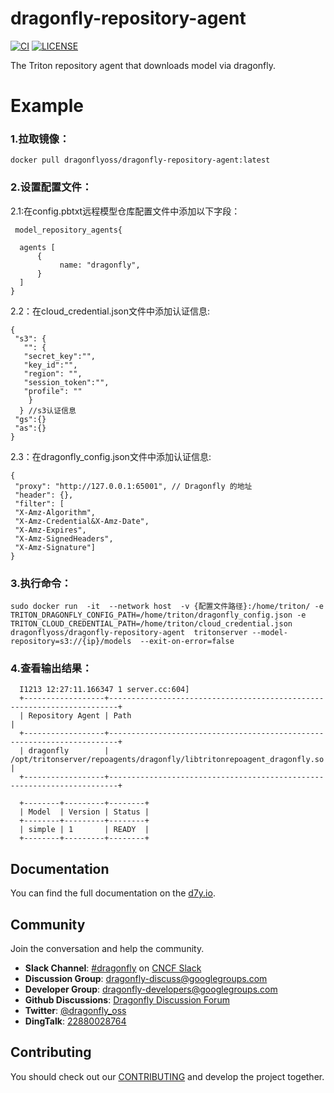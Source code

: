 # dragonfly-repository-agent

[![CI](https://github.com/dragonflyoss/dragonfly-repository-agent/actions/workflows/ci.yml/badge.svg?branch=main)](https://github.com/dragonflyoss/dragonfly-repository-agent/actions/workflows/ci.yml)
[![LICENSE](https://img.shields.io/github/license/dragonflyoss/Dragonfly2.svg?style=flat-square)](https://github.com/dragonflyoss/Dragonfly2/blob/main/LICENSE)

The Triton repository agent that downloads model via dragonfly.



# Example

### 1.拉取镜像：
    
    docker pull dragonflyoss/dragonfly-repository-agent:latest


### 2.设置配置文件：
2.1:在config.pbtxt远程模型仓库配置文件中添加以下字段：

     model_repository_agents{

      agents [
          {
               name: "dragonfly",
          }
      ] 
    }

2.2：在cloud_credential.json文件中添加认证信息:

    {         
     "s3": {
       "": {
       "secret_key":"",
       "key_id":"",
       "region": "",
       "session_token":"",
       "profile": ""
        }
      } //s3认证信息
     "gs":{}
     "as":{}  
    }

2.3：在dragonfly_config.json文件中添加认证信息:

    {
     "proxy": "http://127.0.0.1:65001", // Dragonfly 的地址
     "header": {},
     "filter": [
     "X-Amz-Algorithm",
     "X-Amz-Credential&X-Amz-Date",
     "X-Amz-Expires",
     "X-Amz-SignedHeaders",
     "X-Amz-Signature"]
    }
  
### 3.执行命令：

    sudo docker run  -it  --network host  -v {配置文件路径}:/home/triton/ -e TRITON_DRAGONFLY_CONFIG_PATH=/home/triton/dragonfly_config.json -e  TRITON_CLOUD_CREDENTIAL_PATH=/home/triton/cloud_credential.json  dragonflyoss/dragonfly-repository-agent  tritonserver --model-repository=s3://{ip}/models  --exit-on-error=false

### 4.查看输出结果：
       
      I1213 12:27:11.166347 1 server.cc:604]  
      +------------------+------------------------------------------------------------------------+
      | Repository Agent | Path                                                                   |
      +------------------+------------------------------------------------------------------------+
      | dragonfly        | /opt/tritonserver/repoagents/dragonfly/libtritonrepoagent_dragonfly.so |
      +------------------+------------------------------------------------------------------------+

      +--------+---------+--------+
      | Model  | Version | Status |
      +--------+---------+--------+
      | simple | 1       | READY  |
      +--------+---------+--------+

   




## Documentation

You can find the full documentation on the [d7y.io](https://d7y.io).

## Community

Join the conversation and help the community.

- **Slack Channel**: [#dragonfly](https://cloud-native.slack.com/messages/dragonfly/) on [CNCF Slack](https://slack.cncf.io/)
- **Discussion Group**: <dragonfly-discuss@googlegroups.com>
- **Developer Group**: <dragonfly-developers@googlegroups.com>
- **Github Discussions**: [Dragonfly Discussion Forum](https://github.com/dragonflyoss/Dragonfly2/discussions)
- **Twitter**: [@dragonfly_oss](https://twitter.com/dragonfly_oss)
- **DingTalk**: [22880028764](https://qr.dingtalk.com/action/joingroup?code=v1,k1,pkV9IbsSyDusFQdByPSK3HfCG61ZCLeb8b/lpQ3uUqI=&_dt_no_comment=1&origin=11)

## Contributing

You should check out our
[CONTRIBUTING](./CONTRIBUTING.md) and develop the project together.
